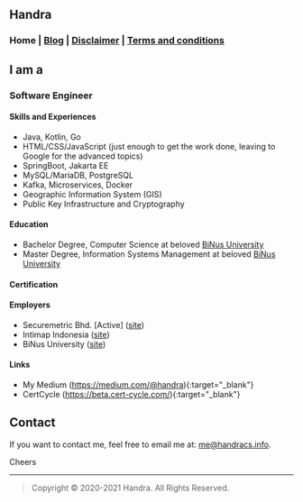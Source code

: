 ## Handra

### Home | [Blog](/blog) | [Disclaimer](/disclaimer) | [Terms and conditions](/tnc)

## I am a
### Software Engineer
#### Skills and Experiences
 - Java, Kotlin, Go
 - HTML/CSS/JavaScript (just enough to get the work done, leaving to Google for the advanced topics)
 - SpringBoot, Jakarta EE
 - MySQL/MariaDB, PostgreSQL
 - Kafka, Microservices, Docker
 - Geographic Information System (GIS)
 - Public Key Infrastructure and Cryptography

#### Education
 - Bachelor Degree, Computer Science at beloved [BiNus University](https://binus.ac.id/)
 - Master Degree, Information Systems Management at beloved [BiNus University](https://binus.ac.id/)

#### Certification
 <div data-iframe-width="150" data-iframe-height="270" data-share-badge-id="9a5855d4-e718-4214-ab10-93dec4bc015a" data-share-badge-host="https://www.credly.com"></div><script type="text/javascript" async src="//cdn.credly.com/assets/utilities/embed.js"></script>

#### Employers
 - Securemetric Bhd. [Active] ([site](https://www.securemetric.com/))
 - Intimap Indonesia ([site](http://www.intimap.com/))
 - BiNus University ([site](https://binus.ac.id/))

#### Links
 - My Medium (https://medium.com/@handra){:target="_blank"}
 - CertCycle (https://beta.cert-cycle.com/){:target="_blank"}

## Contact
If you want to contact me, feel free to email me at: [me@handracs.info](mailto:me@handracs.info).

Cheers

---
> Copyright &copy; 2020-2021 Handra. All Rights Reserved.
